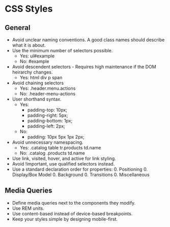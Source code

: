 # CSS Styles

## General

- Avoid unclear naming conventions. A good class names should describe what it is about.
- Use the minimum number of selectors possible.
  - Yes: ul#example
  - No: #example
- Avoid descendent selectors - Requires high maintenance if the DOM heirarchy changes.
  - Yes: html div p span
- Avoid chaining selectors
  - Yes: .header.menu.actions
  - No: .header-menu-actions
- User shorthand syntax.
  - Yes:
    - padding-top: 10px;
    - padding-right: 5px;
    - padding-bottom: 1px;
    - padding-left: 2px;
  - No:
    - padding: 10px 5px 1px 2px;
- Avoid unnecessary namespacing.
  - Yes: .catalog table tr.products td.name
  - No: .catalog .products td.name
- Use link, visited, hover, and active for link styling.
- Avoid !important, use qualified selectors instead.
- Use a standard declaration order for properties:
  0. Positioning
  0. Display/Box Model
  0. Background
  0. Transitions
  0. Miscellaneous

## Media Queries

- Define media queries next to the components they modify.
- Use REM units.
- Use content-based instead of device-based breakpoints.
- Keep your styles simple by designing mobile-first.
